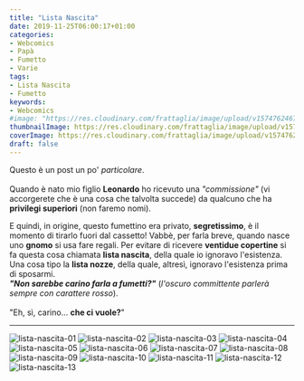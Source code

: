 ```yaml
---
title: "Lista Nascita"
date: 2019-11-25T06:00:17+01:00
categories:
- Webcomics
- Papà
- Fumetto
- Varie
tags:
- Lista Nascita
- Fumetto
keywords:
- Webcomics
#image: "https://res.cloudinary.com/frattaglia/image/upload/v1574762467/lista-nascita/lista-nascita-01_tphrxn.jpg"
thumbnailImage: https://res.cloudinary.com/frattaglia/image/upload/v1574762467/lista-nascita/lista-nascita-01_tphrxn.jpg
coverImage: https://res.cloudinary.com/frattaglia/image/upload/v1574762460/lista-nascita/lista-nascita-13_rknfsa.jpg
draft: false
---
```

Questo è un post un po' *particolare*.\
\
Quando è nato mio figlio <span class="rosso">**Leonardo**</span> ho ricevuto una *"commissione"* (vi accorgerete che è una cosa che talvolta succede) da qualcuno che ha **privilegi superiori** (non faremo nomi).
<!--more-->
E quindi, in origine, questo fumettino era privato, **segretissimo**, è il momento di tirarlo fuori dal cassetto!
Vabbè, per farla breve, quando nasce uno **gnomo** si usa fare regali. Per evitare di ricevere **ventidue copertine** si fa questa cosa chiamata **lista nascita**, della quale io ignoravo l'esistenza.\
Una cosa tipo la **lista nozze**, della quale, altresì, ignoravo l'esistenza prima di sposarmi.\
<span class="rosso">***"Non sarebbe carino farla a fumetti?"***</span> (*l'oscuro committente parlerà sempre con carattere <span class="rosso">rosso</span>*).\
\
"Eh, sì, carino... **che ci vuole?**"
____
![lista-nascita-01](https://res.cloudinary.com/frattaglia/image/upload/v1574762467/lista-nascita/lista-nascita-01_tphrxn.jpg)
![lista-nascita-02](https://res.cloudinary.com/frattaglia/image/upload/v1574762465/lista-nascita/lista-nascita-02_a0thmp.jpg)
![lista-nascita-03](https://res.cloudinary.com/frattaglia/image/upload/v1574762460/lista-nascita/lista-nascita-03_rwvanc.jpg)
![lista-nascita-04](https://res.cloudinary.com/frattaglia/image/upload/v1574762462/lista-nascita/lista-nascita-04_cket0t.jpg)
![lista-nascita-05](https://res.cloudinary.com/frattaglia/image/upload/v1574762463/lista-nascita/lista-nascita-05_jr2a1x.jpg)
![lista-nascita-06](https://res.cloudinary.com/frattaglia/image/upload/v1574762463/lista-nascita/lista-nascita-06_wcgnca.jpg)
![lista-nascita-07](https://res.cloudinary.com/frattaglia/image/upload/v1574762463/lista-nascita/lista-nascita-07_wazdeh.jpg)
![lista-nascita-08](https://res.cloudinary.com/frattaglia/image/upload/v1574762464/lista-nascita/lista-nascita-08_pjmbkl.jpg)
![lista-nascita-09](https://res.cloudinary.com/frattaglia/image/upload/v1574762465/lista-nascita/lista-nascita-09_t34fuy.jpg)
![lista-nascita-10](https://res.cloudinary.com/frattaglia/image/upload/v1574762461/lista-nascita/lista-nascita-10_c32qmn.jpg)
![lista-nascita-11](https://res.cloudinary.com/frattaglia/image/upload/v1574762464/lista-nascita/lista-nascita-11_wpwyci.jpg)
![lista-nascita-12](https://res.cloudinary.com/frattaglia/image/upload/v1574762465/lista-nascita/lista-nascita-12_dmzyum.jpg)
![lista-nascita-13](https://res.cloudinary.com/frattaglia/image/upload/v1574762460/lista-nascita/lista-nascita-13_rknfsa.jpg)
